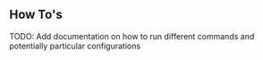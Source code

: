 ## How To's
TODO: Add documentation on how to run different commands and potentially particular configurations
